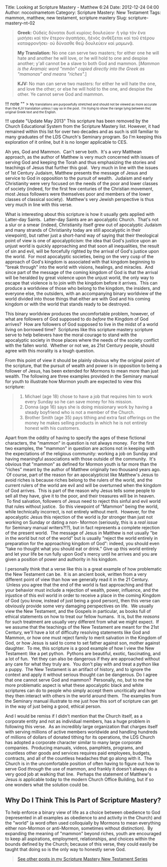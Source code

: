 Title: Looking at Scripture Mastery - Matthew 6:24
Date: 2012-12-24 04:00
Author: nocoolnametom
Category: Scripture Mastery: New Testament
Tags: mammon, matthew, new testament, scripture mastery
Slug: scripture-mastery-nt-02

> **Greek:**
>  Οὐδεὶς δύναται δυσὶ κυρίοις δουλεύειν· ἢ γὰρ τὸν ἕνα μισήσει καὶ τὸν ἕτερον ἀγαπήσει, ἢἑνὸς ἀνθέξεται καὶ τοῦ ἑτέρου καταφρονήσει· οὐ δύνασθε θεῷ δουλεύειν καὶ μαμωνᾷ.
>
> **My Translation:**
>  No one can serve two masters; for either one he will hate and another he will love, or he will hold to one and despise another; y'all cannot be a slave to both God and mammon. <span>[*Mammon is the Aramaic word "mmôn" copied directly into the Greek as "mamonas" and means "riches".*]</span>
>
> **KJV:**
>  No man can serve two masters: for either he will hate the one, and love the other; or else he will hold to the one, and despise the other. Ye cannot serve God and mammon.

!!! note ""
     > <span style="font-size: x-small;">My translations are purposefully stretched and should not be viewed as more accurate than the KJV translation unless I say so in the post.  I'm trying to show the range lying between the] original Greek text and the English.</span>

!!! update "Update May 2013"
     This scripture has been removed by the Church Educational System from the Scripture Mastery list. However, it had remained within this list for over two decades and as such is still familiar to many graduates of the LDS Church's Seminary program. So I'm keeping this exploration of it online, but it is no longer applicable to CES.

Ah yes, God and Mammon.  Can't serve both.  It's a *very* Matthean approach, as the author of Matthew is very much concerned with issues of serving God and keeping the Torah and thus emphasizing the stories and teachings of Jesus that further this goal.  Very much in line with the issues of 1st Century Judaism, Matthew presents the message of Jesus and service to God in opposition to the pursuit of wealth.  Judaism and early Christianity were very focused on the needs of the poor and lower classes of society (indeed, for the first few centuries of the Christian movement, most Jesus followers were themselves poor and members of the lower classes of classical society).  Matthew's very Jewish perspective is thus very much in line with this verse.

What is interesting about this scripture is how it usually gets applied with Latter-day Saints.  Latter-day Saints are an apocalyptic Church.  That's not a slur or a smear (indeed, Christianity itself grew out of apocalyptic Judaism and many strands of Christianity today are still apocalyptic in their viewpoint), but rather just a short-hand way of saying that their theological point of view is one of apocalypticism: the idea that God's justice upon an unjust world is quickly approaching and that soon all inequalities, the result of sin and evil, will be forcefully righted by the arrival of God's justice upon the world.  For most apocalyptic societies, being on the very cusp of the approach of God's kingdom is associated with that kingdom beginning to "break through" into the world with visions, healings, and miracles.  And since part of the message of the coming kingdom of God is that the arrival will be heralded by great violence upon the unjust world, the only way to escape that violence is to join with the kingdom before it arrives.  This can produce a worldview of those who belong to the kingdom, the insiders, and everyone else, the outsiders, with an accompanying binary worldview of the world divided into those things that either are with God and his coming kingdom or with the world that stands ready to be destroyed.

This binary worldview produces the uncomfortable problem, however, of what are followers of God supposed to do *before* the Kingdom of God arrives?  How are followers of God supposed to live in the midst of a world living on borrowed time?  Scriptures like this scripture mastery scripture serve to help believers have the moral courage to stand with the apocalyptic society in those places where the needs of the society conflict with the fallen world.  Whether or not we, as 21st Century people, should agree with this morality is a tough question.

From this point of view it should be plainly obvious why the original point of the scripture, that the pursuit of wealth and power is in opposition to being a follower of Jesus, has been extended for Mormons to mean more than just wealth. The following are three examples provided in the Seminary manual for youth to illustrate how Mormon youth are expected to view this scripture:

> 1.  Michael (age 18) chose to have a job that requires him to work every Sunday so he can save money for his mission.
> 2.  Donna (age 16) says she is doing missionary work by having a steady boyfriend who is not a member of the Church.
> 3.  Brother Smith (age 35) pays tithing and extra fast offerings on the money he makes selling products in which he is not entirely honest with his customers.

Apart from the oddity of having to specify the ages of these fictional characters, the "mammon" in question is not always money.  For the first two examples, the "mammon" in question are actions not in keeping with the expectations of the religious community: working a job on Sunday and having meaningful associations with those outside of the community.  It's obvious that "mammon" as defined for Mormon youth is far more than the "riches" meant by the author of Matthew originally two thousand years ago.  Of course, part of the reason for an apocalypticist like Matthew's Jesus to avoid riches is because riches belong to the rulers of the world, and the current rulers of the world are evil and will be overturned when the kingdom of God arrives.  This is part of the reason why Jesus tells some people to sell all they have, give it to the poor, and their treasures will be in heaven.  To find salvation, followers of Jesus need to reject this sinful and evil world that rules without justice.  So this viewpoint of "Mammon" being the world, while technically incorrect, is not entirely without merit.  However, for the apocalyptic Jesus this rejection of the world is *far* stronger than just not working on Sunday or dating a non- Mormon (seriously, this is a *real issue* for Seminary manual writers?!?), but in fact represents a complete rejection of the present world.  The message of Jesus in Matthew is not usually "be in the world but not of the world" but is usually "reject the world entirely in preparation for the approaching kingdom of God": indeed, you should even "take no thought what you should eat or drink." Give up this world entirely and let your life be run fully upon God's mercy until he arrives and you are given a position of power and authority in his kingdom.

I personally think that a verse like this is a great example of how problematic the New Testament can be.  It is an ancient book, written from a very different point of view than how we generally read it in the 21 Century.  Unless you agree that the end of the world is fast approaching and that your behavior must include a rejection of wealth, power, influence, and the injustice of this evil world in order to receive a place in the coming Kingdom of God (you know, instead of just being a good person), then this verse can obviously provide some very damaging perspectives on life.  We usually view the New Testament, and the Gospels in particular, as books full of ethical statements on how to treat our fellow humans.  It is, but the *reasons* for such treatment are usually very different from what we might expect.  If we assume that the teachings of the New Testament are meant for the 21st Century, we'll have a lot of difficulty resolving statements like God and Mammon, or how one must reject family to merit salvation in the Kingdom of God, or how Jesus is said to come to set father against son, mother against daughter.  To me, this scripture is a good example of how I view the New Testament: like a pet python.  Pythons are beautiful, exotic, fascinating, and a lot of fun.  Yet they can also be dangerous if they are approached without any care for what they truly are.  You don't play with and treat a python like a puppy.  The New Testament is an artifact of history, and to ignore the context and apply it without serious thought can be dangerous. Do I agree that one cannot serve God and mammon?  Personally, no, but to me the more problematic aspect is what these apocalyptic black and white scriptures can do to people who simply accept them uncritically and how they then interact with others in the world around them.  The examples from the Seminary manual illustrate to me just how this sort of scripture can get in the way of just being a good, ethical person.

And I would be remiss if I didn't mention that the Church itself, as a corporate entity and not as individual members, has a huge problem in following this verse.  As an incredibly large organization that charges itself with serving millions of active members worldwide and handling hundreds of millions of dollars of donated tithing for its operations, the LDS Church has adopted a corporate character similar to many large corporate companies.  Producing manuals, videos, pamphlets, programs, and countless other goods and services requires paid employees, budgets, contracts, and all of the countless headaches that go along with it.  The Church is in the uncomfortable position of often having to figure out how to serve God *through* the use of mammon, and frankly it doesn't always do a very good job at walking that line.  Perhaps the statement of Matthew's Jesus *is* applicable today to the modern Church Office Building, but if so one wonders what the solution could be.

Why Do I Think This Is Part of Scripture Mastery?
-------------------------------------------------

To help enforce a binary view of life as a choice between obedience to God (represented in all examples as obedience to and activity in the Church) and the "world" (a word often used colloquially by Mormons to mean everything either non-Mormon or anti-Mormon, sometimes without distinction).  By expanding the meaning of "mammon" beyond riches, youth are encouraged to keep all aspirations, employment, relationships, and choices within the bounds defined by the Church; because of this verse, they could easily be taught that doing so is the only way to honestly serve God.

> [See other posts in my Scripture Mastery New Testament Series][]

[See other posts in my Scripture Mastery New Testament Series]: |filename|scripture-mastery-new-testament.md "Scripture Mastery: New Testament"
